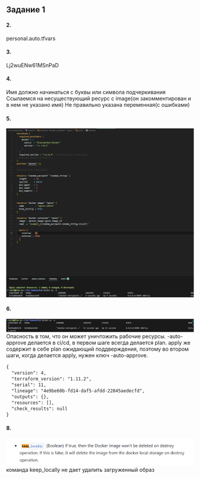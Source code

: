 ## Задание 1

#### 2. 
personal.auto.tfvars

#### 3. 
Lj2wuENw61MSnPaD

#### 4. 
Имя должно начинаться с буквы или символа подчеркивания
Ссылаемся на несуществующий ресурс с image(он закомментирован и в нем не указано имя)
Не правильно указана переменная(с ошибками)

#### 5. 
![alt text](image.png)

#### 6.
![alt text](image-1.png)
Опасность в том, что он может уничтожить рабочие ресурсы. 
-auto-approve делается в ci/cd, в первом шаге всегда делается plan. apply же содержит в себе plan ожидающий поддверждения, поэтому во втором шаги, когда делается apply, нужен ключ -auto-approve.


```
{
  "version": 4,
  "terraform_version": "1.11.2",
  "serial": 11,
  "lineage": "4e9be60b-fd14-daf5-afdd-22845aedecfd",
  "outputs": {},
  "resources": [],
  "check_results": null
}
```
#### 8.
![alt text](image-2.png)
команда keep_locally не дает удалить загруженный образ